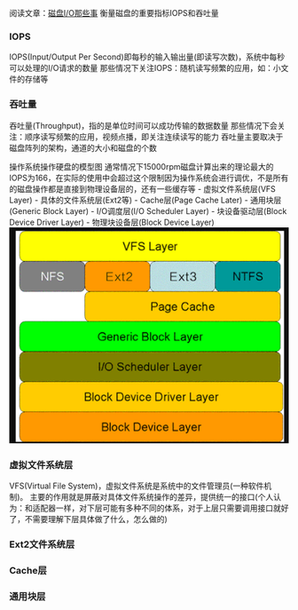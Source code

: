 阅读文章：[磁盘I/O那些事](https://tech.meituan.com/2017/05/19/about-desk-io.html)
衡量磁盘的重要指标IOPS和吞吐量
### IOPS
IOPS(Input/Output Per Second)即每秒的输入输出量(即读写次数)，系统中每秒可以处理的I/O请求的数量
那些情况下关注IOPS：随机读写频繁的应用，如：小文件的存储等
### 吞吐量
吞吐量(Throughput)，指的是单位时间可以成功传输的数据数量
那些情况下会关注：顺序读写频繁的应用，视频点播，即关注连续读写的能力
吞吐量主要取决于磁盘阵列的架构，通道的大小和磁盘的个数

操作系统操作硬盘的模型图
通常情况下15000rpm磁盘计算出来的理论最大的IOPS为166，在实际的使用中会超过这个限制因为操作系统会进行调优，不是所有的磁盘操作都是直接到物理设备层的，还有一些缓存等
	- 虚拟文件系统层(VFS Layer)
	- 具体的文件系统层(Ext2等)
	- Cache层(Page Cache Later)
	- 通用块层(Generic Block Layer)
	- I/O调度层(I/O Scheduler Layer)
	- 块设备驱动层(Block Device Driver Layer)
	- 物理块设备层(Block Device Layer)
![title](../../.local/static/2019/11/3/Snipaste_2019-12-25_20-14-10.1577276132564.png)
### 虚拟文件系统层
VFS(Virtual File System)，虚拟文件系统是系统中的文件管理员(一种软件机制)。 主要的作用就是屏蔽对具体文件系统操作的差异，提供统一的接口(个人认为：和适配器一样，对下层可能有多种不同的体系，对于上层只需要调用接口就好了，不需要理解下层具体做了什么，怎么做的)
### Ext2文件系统层

### Cache层

### 通用块层
